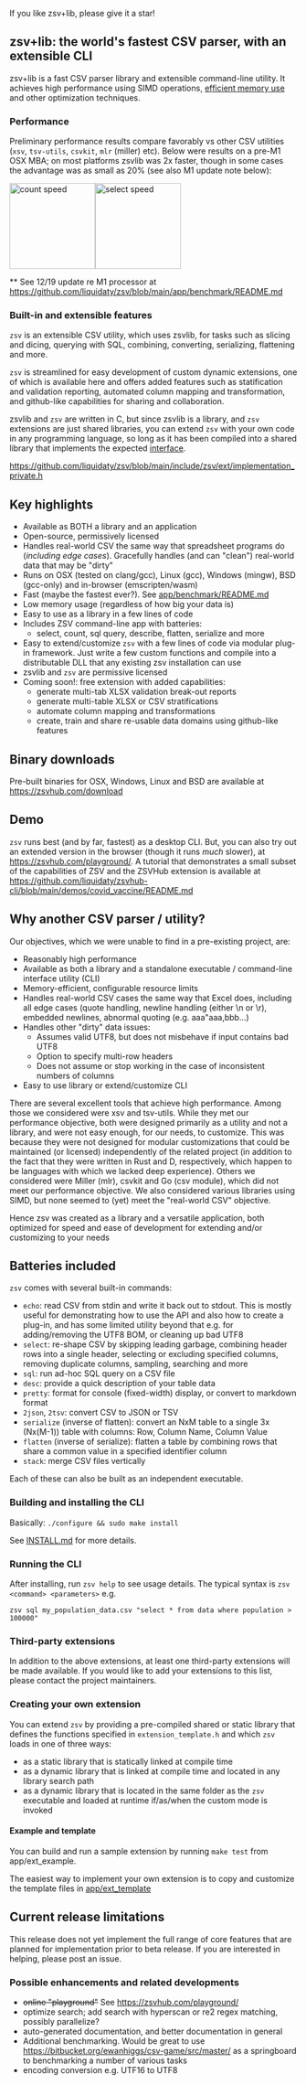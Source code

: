If you like zsv+lib, please give it a star!

## zsv+lib: the world's fastest CSV parser, with an extensible CLI

zsv+lib is a fast CSV parser library and extensible command-line utility.
It achieves high performance using SIMD operations,
[efficient memory use](docs/memory.md) and other optimization techniques.

### Performance
Preliminary performance results compare favorably vs other CSV utilities (`xsv`, `tsv-utils`, `csvkit`, `mlr` (miller) etc).
Below were results on a pre-M1 OSX MBA; on most platforms zsvlib was 2x faster, though in some cases the advantage was as small as
20% (see also M1 update note below):

<img src="https://user-images.githubusercontent.com/26302468/146497899-48174114-3b18-49b0-97da-35754ab56e48.png" alt="count speed" height="150px"><img src="https://user-images.githubusercontent.com/26302468/146498211-afc77ce6-4229-4599-bf33-81bf00c725a8.png" alt="select speed" height="150px">

** See 12/19 update re M1 processor at https://github.com/liquidaty/zsv/blob/main/app/benchmark/README.md

### Built-in and extensible features
`zsv` is an extensible CSV utility, which uses zsvlib,
for tasks such as slicing and dicing, querying with SQL,
combining, converting, serializing, flattening and more.

`zsv` is streamlined for easy development of custom dynamic extensions, one of which is
available here and offers added features such as statification and validation reporting,
automated column mapping and transformation, and github-like capabilities for sharing
and collaboration.

zsvlib and `zsv` are written in C, but since zsvlib is a library, and `zsv`
extensions are just shared libraries, you can extend `zsv` with
your own code in any programming language, so long as it has been compiled
into a shared library that implements the expected [interface](./include/zsv/ext/implementation_private.h).

https://github.com/liquidaty/zsv/blob/main/include/zsv/ext/implementation_private.h

## Key highlights

* Available as BOTH a library and an application
* Open-source, permissively licensed
* Handles real-world CSV the same way that spreadsheet programs do (*including
  edge cases*). Gracefully handles (and can "clean") real-world data that may be
  "dirty"
* Runs on OSX (tested on clang/gcc), Linux (gcc), Windows (mingw),
  BSD (gcc-only) and in-browser (emscripten/wasm)
* Fast (maybe the fastest ever?). See
  [app/benchmark/README.md](app/benchmark/README.md)
* Low memory usage (regardless of how big your data is)
* Easy to use as a library in a few lines of code
* Includes ZSV command-line app with batteries:
  -  select, count, sql query, describe, flatten, serialize and more
* Easy to extend/customize `zsv` with a few lines of code via modular plug-in framework.
  Just write a few custom functions and compile into a distributable DLL that any existing zsv
  installation can use
* zsvlib and `zsv` are permissive licensed
* Coming soon!: free extension with added capabilities:
  - generate multi-tab XLSX validation break-out reports
  - generate multi-table XLSX or CSV stratifications
  - automate column mapping and transformations
  - create, train and share re-usable data domains using github-like features

## Binary downloads
Pre-built binaries for OSX, Windows, Linux and BSD are available at https://zsvhub.com/download

## Demo
`zsv` runs best (and by far, fastest) as a desktop CLI. But, you can also try out an extended
version in the browser (though it runs *much* slower), at
https://zsvhub.com/playground/. A tutorial that demonstrates a small subset of the
capabilities of ZSV and the ZSVHub extension is available at
https://github.com/liquidaty/zsvhub-cli/blob/main/demos/covid_vaccine/README.md

## Why another CSV parser / utility?

Our objectives, which we were unable to find in a pre-existing project, are:

* Reasonably high performance
* Available as both a library and a standalone executable / command-line interface utility (CLI)
* Memory-efficient, configurable resource limits
* Handles real-world CSV cases the same way that Excel does, including all edge cases
  (quote handling, newline handling (either \n or \r), embedded newlines,
  abnormal quoting (e.g. aaa"aaa,bbb...)
* Handles other "dirty" data issues:
  - Assumes valid UTF8, but does not misbehave if input contains bad UTF8
  - Option to specify multi-row headers
  - Does not assume or stop working in the case of inconsistent numbers of columns
* Easy to use library or extend/customize CLI

There are several excellent tools that achieve high performance. Among those we
considered were xsv and tsv-utils. While they met our performance
objective, both were designed primarily as a utility and not a library, and
were not easy enough, for our needs, to customize. This was because they were not designed
for modular customizations that could be maintained (or licensed) independently
of the related project (in addition to the fact that they were written in Rust
and D, respectively, which happen to be languages with which we lacked deep
experience). Others we considered were Miller (mlr), csvkit and Go (csv module), which did not meet our performance objective.
We also considered various libraries using SIMD, but none seemed to (yet) meet the "real-world CSV" objective.

Hence zsv was created as a library and a versatile application, both optimized for speed
and ease of development for extending and/or customizing to your needs

## Batteries included

`zsv` comes with several built-in commands:

* `echo`: read CSV from stdin and write it back out to stdout. This is mostly
  useful for demonstrating how to use the API and also how to create a plug-in,
  and has some limited utility beyond that e.g. for adding/removing the UTF8 BOM,
  or cleaning up bad UTF8
* `select`: re-shape CSV by skipping leading garbage, combining header rows into
  a single header, selecting or excluding specified columns, removing duplicate
  columns, sampling, searching and more
* `sql`: run ad-hoc SQL query on a CSV file
* `desc`: provide a quick description of your table data
* `pretty`: format for console (fixed-width) display, or convert to markdown
  format
* `2json`, `2tsv`: convert CSV to JSON or TSV
* `serialize` (inverse of flatten): convert an NxM table to a single 3x (Nx(M-1))
  table with columns: Row, Column Name, Column Value
* `flatten` (inverse of serialize): flatten a table by combining rows that share
  a common value in a specified identifier column
* `stack`: merge CSV files vertically

Each of these can also be built as an independent executable.

### Building and installing the CLI

Basically: `./configure && sudo make install`

See [INSTALL.md](INSTALL.md) for more details.

### Running the CLI

After installing, run `zsv help` to see usage details. The typical syntax is `zsv <command> <parameters>`
e.g.

```
zsv sql my_population_data.csv "select * from data where population > 100000"
```

### Third-party extensions

In addition to the above extensions, at least one third-party extensions will be made
available. If you would like to add your extensions to this list, please contact the
project maintainers.

### Creating your own extension

You can extend `zsv` by providing a pre-compiled shared or static library that
defines the functions specified in `extension_template.h` and which `zsv` loads in
one of three ways:

* as a static library that is statically linked at compile time
* as a dynamic library that is linked at compile time and located in any
  library search path
* as a dynamic library that is located in the same folder as the `zsv` executable
  and loaded at runtime if/as/when the custom mode is invoked

#### Example and template

You can build and run a sample extension by running `make test` from app/ext_example.

The easiest way to implement your own extension is to
copy and customize the template files in [app/ext_template](app/ext_template/README.md)

## Current release limitations

This release does not yet implement the full range of core features
that are planned for implementation prior to beta release. If you are interested in
helping, please post an issue.

### Possible enhancements and related developments

* <strike>online "playground"</strike> See https://zsvhub.com/playground/
* optimize search; add search with hyperscan or re2 regex matching, possibly parallelize?
* auto-generated documentation, and better documentation in general
* Additional benchmarking. Would be great to use https://bitbucket.org/ewanhiggs/csv-game/src/master/ as a springboard to benchmarking a number of various tasks
* encoding conversion e.g. UTF16 to UTF8
